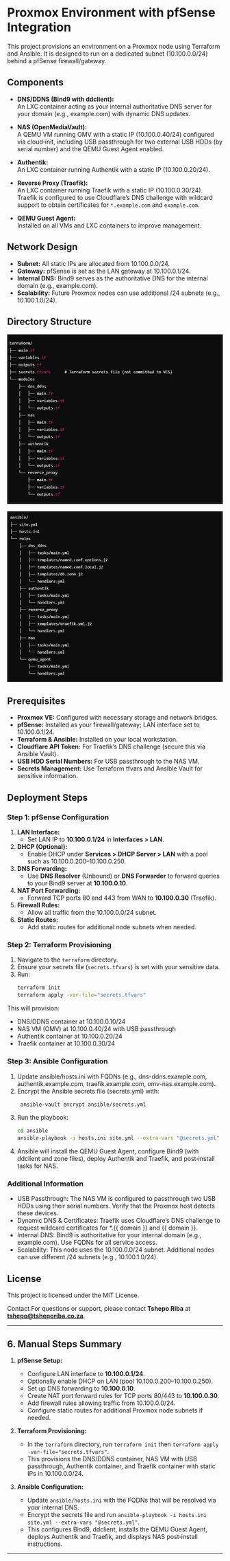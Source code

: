 # Proxmox  Environment with pfSense Integration

This project provisions an environment on a Proxmox node using Terraform and Ansible. It is designed to run on a dedicated subnet (10.100.0.0/24) behind a pfSense firewall/gateway.

## Components

- **DNS/DDNS (Bind9 with ddclient):**  
  An LXC container acting as your internal authoritative DNS server for your domain (e.g., example.com) with dynamic DNS updates.

- **NAS (OpenMediaVault):**  
  A QEMU VM running OMV with a static IP (10.100.0.40/24) configured via cloud‑init, including USB passthrough for two external USB HDDs (by serial number) and the QEMU Guest Agent enabled.

- **Authentik:**  
  An LXC container running Authentik with a static IP (10.100.0.20/24).

- **Reverse Proxy (Traefik):**  
  An LXC container running Traefik with a static IP (10.100.0.30/24). Traefik is configured to use Cloudflare’s DNS challenge with wildcard support to obtain certificates for `*.example.com` and `example.com`.

- **QEMU Guest Agent:**  
  Installed on all VMs and LXC containers to improve management.

## Network Design

- **Subnet:** All static IPs are allocated from 10.100.0.0/24.
- **Gateway:** pfSense is set as the LAN gateway at 10.100.0.1/24.
- **Internal DNS:** Bind9 serves as the authoritative DNS for the internal domain (e.g., example.com).
- **Scalability:** Future Proxmox nodes can use additional /24 subnets (e.g., 10.100.1.0/24).

## Directory Structure
![alt text](image.png)

![alt text](image-1.png)


## Prerequisites

- **Proxmox VE:** Configured with necessary storage and network bridges.
- **pfSense:** Installed as your firewall/gateway; LAN interface set to 10.100.0.1/24.
- **Terraform & Ansible:** Installed on your local workstation.
- **Cloudflare API Token:** For Traefik’s DNS challenge (secure this via Ansible Vault).
- **USB HDD Serial Numbers:** For USB passthrough to the NAS VM.
- **Secrets Management:** Use Terraform tfvars and Ansible Vault for sensitive information.

## Deployment Steps

### Step 1: pfSense Configuration

1. **LAN Interface:**  
   - Set LAN IP to **10.100.0.1/24** in **Interfaces > LAN**.
2. **DHCP (Optional):**  
   - Enable DHCP under **Services > DHCP Server > LAN** with a pool such as 10.100.0.200–10.100.0.250.
3. **DNS Forwarding:**  
   - Use **DNS Resolver** (Unbound) or **DNS Forwarder** to forward queries to your Bind9 server at **10.100.0.10**.
4. **NAT Port Forwarding:**  
   - Forward TCP ports 80 and 443 from WAN to **10.100.0.30** (Traefik).
5. **Firewall Rules:**  
   - Allow all traffic from the 10.100.0.0/24 subnet.
6. **Static Routes:**  
   - Add static routes for additional node subnets when needed.

### Step 2: Terraform Provisioning

1. Navigate to the `terraform` directory.
2. Ensure your secrets file (`secrets.tfvars`) is set with your sensitive data.
3. Run:
   ```bash
   terraform init
   terraform apply -var-file="secrets.tfvars"
    ```
This will provision:
- DNS/DDNS container at 10.100.0.10/24
- NAS VM (OMV) at 10.100.0.40/24 with USB passthrough
- Authentik container at 10.100.0.20/24
- Traefik container at 10.100.0.30/24


### Step 3: Ansible Configuration
1. Update ansible/hosts.ini with FQDNs (e.g., dns-ddns.example.com, authentik.example.com, traefik.example.com, omv-nas.example.com).
2. Encrypt the Ansible secrets file (secrets.yml) with:
   ```bash
    ansible-vault encrypt ansible/secrets.yml
    ```
3. Run the playbook:
    ```bash
    cd ansible
    ansible-playbook -i hosts.ini site.yml --extra-vars "@secrets.yml"
    ```
4. Ansible will install the QEMU Guest Agent, configure Bind9 (with ddclient and zone files), deploy Authentik and Traefik, and post‑install tasks for NAS.

### Additional Information
- USB Passthrough:
The NAS VM is configured to passthrough two USB HDDs using their serial numbers. Verify that the Proxmox host detects these devices.
- Dynamic DNS & Certificates:
Traefik uses Cloudflare’s DNS challenge to request wildcard certificates for *.{{ domain }} and {{ domain }}.
- Internal DNS:
Bind9 is authoritative for your internal domain (e.g., example.com). Use FQDNs for all service access.
- Scalability:
This node uses the 10.100.0.0/24 subnet. Additional nodes can use different /24 subnets (e.g., 10.100.1.0/24).

## License
This project is licensed under the MIT License.

Contact
For questions or support, please contact **Tshepo Riba** at **tshepo@tsheporiba.co.za**.

---

## 6. Manual Steps Summary

1. **pfSense Setup:**  
   - Configure LAN interface to **10.100.0.1/24**.  
   - Optionally enable DHCP on LAN (pool 10.100.0.200–10.100.0.250).  
   - Set up DNS forwarding to **10.100.0.10**.  
   - Create NAT port forward rules for TCP ports 80/443 to **10.100.0.30**.  
   - Add firewall rules allowing traffic from 10.100.0.0/24.  
   - Configure static routes for additional Proxmox node subnets if needed.

2. **Terraform Provisioning:**  
   - In the `terraform` directory, run `terraform init` then `terraform apply -var-file="secrets.tfvars"`.  
   - This provisions the DNS/DDNS container, NAS VM with USB passthrough, Authentik container, and Traefik container with static IPs in 10.100.0.0/24.

3. **Ansible Configuration:**  
   - Update `ansible/hosts.ini` with the FQDNs that will be resolved via your internal DNS.  
   - Encrypt the secrets file and run `ansible-playbook -i hosts.ini site.yml --extra-vars "@secrets.yml"`.  
   - This configures Bind9, ddclient, installs the QEMU Guest Agent, deploys Authentik and Traefik, and displays NAS post‑install instructions.

---



